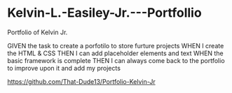 # Kelvin-L.-Easiley-Jr.---Portfollio
Portfolio of Kelvin Jr. 

 
GIVEN the task to create a porfotilo to store furture projects
WHEN I create the HTML & CSS
THEN I can add placeholder elements and text 
WHEN the basic framework is complete 
THEN I can always come back to the portfolio to improve upon it and add my projects

https://github.com/That-Dude13/Portfolio-Kelvin-Jr

